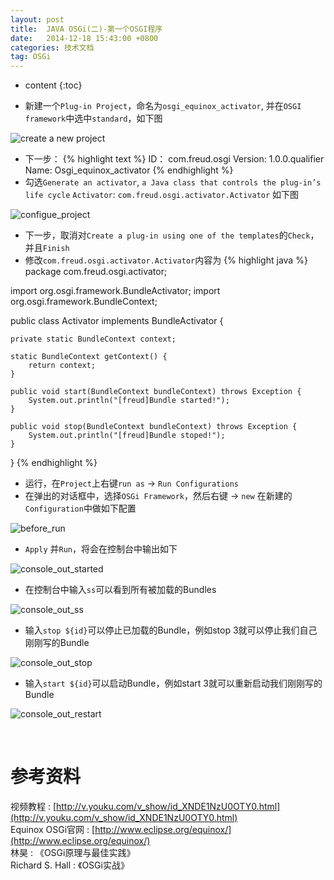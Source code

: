 ```yaml
---
layout: post
title:  JAVA OSGi(二)-第一个OSGI程序
date:   2014-12-18 15:43:00 +0800
categories: 技术文档
tag: OSGi
---
```


* content
{:toc}


- 新建一个`Plug-in Project`，命名为`osgi_equinox_activator`, 并在`OSGI framework`中选中`standard`，如下图                  

![create a new project](/images/blog/osgi/2_first_osgi/01_new_project.png)

- 下一步：
{% highlight text %}
ID： com.freud.osgi
Version: 1.0.0.qualifier
Name: Osgi_equinox_activator
{% endhighlight %}
- 勾选`Generate an activator`, `a Java class that controls the plug-in’s life cycle`
`Activator`: `com.freud.osgi.activator.Activator`
如下图

![configue_project](/images/blog/osgi/2_first_osgi/02_configue_project.png)

- 下一步，取消对`Create a plug-in using one of the templates`的`Check`，并且`Finish`
- 修改`com.freud.osgi.activator.Activator`内容为
{% highlight java %}
package com.freud.osgi.activator;

import org.osgi.framework.BundleActivator;
import org.osgi.framework.BundleContext;

public class Activator implements BundleActivator {

	private static BundleContext context;

	static BundleContext getContext() {
		return context;
	}

	public void start(BundleContext bundleContext) throws Exception {
		System.out.println("[freud]Bundle started!");
	}

	public void stop(BundleContext bundleContext) throws Exception {
		System.out.println("[freud]Bundle stoped!");
	}

}
{% endhighlight %}

- 运行，在`Project`上右键`run as` -> `Run Configurations`
- 在弹出的对话框中，选择`OSGi Framework`，然后右键 -> `new`
在新建的`Configuration`中做如下配置

![before_run](/images/blog/osgi/2_first_osgi/03_before_run.png)

- `Apply` 并`Run`，将会在控制台中输出如下

![console_out_started](/images/blog/osgi/2_first_osgi/04_console_out_started.png)

- 在控制台中输入`ss`可以看到所有被加载的Bundles

![console_out_ss](/images/blog/osgi/2_first_osgi/05_console_out_ss.png)

- 输入`stop ${id}`可以停止已加载的Bundle，例如stop 3就可以停止我们自己刚刚写的Bundle

![console_out_stop](/images/blog/osgi/2_first_osgi/06_console_out_stop.png)

- 输入`start ${id}`可以启动Bundle，例如start 3就可以重新启动我们刚刚写的Bundle

![console_out_restart](/images/blog/osgi/2_first_osgi/07_console_out_restart.png)

<br/>

参考资料
================================

视频教程 : [http://v.youku.com/v_show/id_XNDE1NzU0OTY0.html](http://v.youku.com/v_show/id_XNDE1NzU0OTY0.html)
<br/>
Equinox OSGi官网 : [http://www.eclipse.org/equinox/](http://www.eclipse.org/equinox/)
<br/>
林昊 : 《OSGi原理与最佳实践》
<br/>
Richard S. Hall : 《OSGi实战》